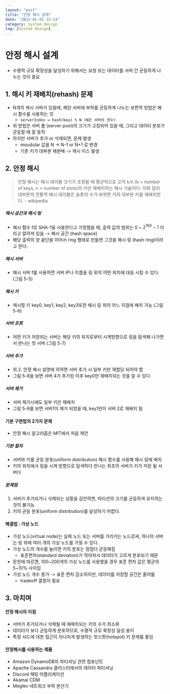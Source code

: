 ```yaml
---
layout: "post"
title: "안정 해시 설계"
date: "2022-01-03 22:14"
category: System Design
tag: [System Design]
---
```


# 안정 해시 설계

- 수평적 규모 확장성을 달성하기 위해서는 요청 또는 데이터를 서버 간 균등하게 나누는 것이 중요

## 1. 해시 키 재배치(rehash) 문제

- N개의 캐시 서버가 있을때, 해당 서버에 부하를 균등하게 나누는 보편적 방법은 해시 함수를 사용하는 것
  - `serverIndex = hash(key) % N (N은 서버의 갯수)`
- 위 방법은 서버 풀 (server pool)의 크기가 고정되어 있을 때, 그리고 데이터 분포가 균등할 때 잘 동작
- 하지만 서버가 추가 or 삭제되면, 문제 발생
  - moudular 값을 N -> N-1 or N+1 로 변경
  - 기존 키가 대부분 재분배 -> 캐시 미스 발생

## 2. 안정 해시

> 안정 해시는 해시 테이블 크기가 조정될 때 평균적으로 오직 k/n (k = number of keys, n = number of slots)의 키만 재배치하는 해시 기술이다. 이와 달리 대부분의 전통적 해시 테이블은 슬롯의 수가 바뀌면 거의 대부분 키를 재배치한다. - wikipedia

##### 해시 공간과 해시 링

- 해시 함수 f로 SHA-1을 사용한다고 가정했을 때, 출력 값의 범위는 $0$ ~ $2^{160}-1$ 이라고 알려져 있음 -> 해시 공간 (hash space)
- 해당 출력의 양 끝단을 이어서 ring 형태로 만들면 그것을 해시 링 (hash ring)이라고 한다.

##### 해시 서버

- 해시 서버 f를 사용하면 서버 IP나 이름을 링 위의 어떤 위치에 대응 시킬 수 있다. (그림 5-5)

##### 해시 키

- 캐시할 키 key0, key1, key2, key3또한 해시 링 위의 어느 지점에 배치 가능 (그림 5-6)

##### 서버 조회

- 어떤 키가 저장되는 서버는 해당 키의 위치로부터 시계방향으로 링을 탐색해 나가면서 만나는 첫 서버 (그림 5-7)

##### 서버 추가

- 위 2. 안정 해시 설명에 의하면 서버 추가 시 일부 키만 재할당 되어야 함
- 그림 5-8을 보면 서버 4가 추가된 이후 key0만 재배치되는 것을 알 수 있다.

##### 서버 제거

- 서버 제거시에도 일부 키만 재배치
- 그림 5-9를 보면 서버1이 제거 되었을 때, key1만이 서버 2로 재배치 됨

#### 기본 구현법의 2가지 문제

- 안정 해시 알고리즘은 MIT에서 처음 제안

##### 기본 절차

- 서버와 키를 균등 분포(uniform distribution) 해시 함수를 사용해 해시 링에 배치
- 키의 위치에서 링을 시계 방향으로 탐색하다 만나는 최초의 서버가 키가 저장 될 서버다

##### 문제점

1. 서버가 추가되거나 삭제되는 상황을 감안하면, 파티션의 크기를 균등하게 유지하는 것이 불가능
2. 키의 균등 분포(uniform distribution)를 달성하기 어렵다.

#### 해결법 : 가상 노드

- 가상 노드(virtual node)는 실제 노드 또는 서버를 가리키는 노드로써, 하나의 서버는 링 위에 여러 개의 가상 노드를 가질 수 있다.
- 가상 노드의 개수를 늘리면 키의 분포는 점점더 균등해짐
  - 표준편차(standard deviation)가 작아져서 데이터가 고르게 분포되기 때문
- 문헌에 따르면, 100~200개의 가상 노드를 사용했을 경우 표준 편차 값은 평균의 5~10% 사이임
- 가상 노드 개수 증가 -> 표준 편차 감소하지만, 데이터를 저장할 공간은 줄어듦
  - tradeoff 결정이 필요


## 3. 마치며

#### 안정 해시의 이점

- 서버가 추가되거나 삭제될 때 재배치되는 키의 수가 최소화
- 데이터가 보다 균등하게 분포하므로, 수평적 규모 확장성 달성 용이
- 특정 샤드에 대한 접근이 지나치게 발생하는 핫스팟(hotspot) 키 문제를 줄임

#### 안정해시를 사용하는 제품

- Amazon DynamoDB의 파티셔닝 관련 컴포넌트
- Apache Cassandra 클러스터에서의 데이터 파티셔닝
- Discord 채팅 어플리케이션
- Akamai CDM
- Meglev 네트워크 부하 분산기